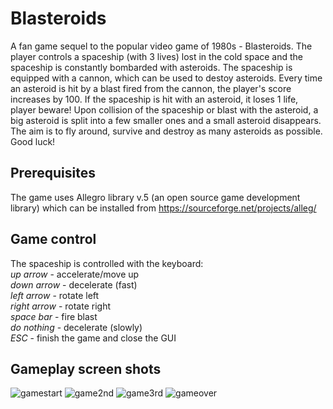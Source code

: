 # Blasteroids
A fan game sequel to the popular video game of 1980s - Blasteroids. The player controls a spaceship (with 3 lives) lost in the cold space and the spaceship is constantly bombarded with asteroids. The spaceship is equipped with a cannon, which can be used to destoy asteroids. Every time an asteroid is hit by a blast fired from the cannon, the player's score increases by 100. If the spaceship is hit with an asteroid, it loses 1 life, player beware! Upon collision of the spaceship or blast with the asteroid, a big asteroid is split into a few smaller ones and a small asteroid disappears. The aim is to fly around, survive and destroy as many asteroids as possible. Good luck!    

## Prerequisites
The game uses Allegro library v.5 (an open source game development library) which can be installed from https://sourceforge.net/projects/alleg/

## Game control
The spaceship is controlled with the keyboard:<br/>
*up arrow*    - accelerate/move up<br/>
*down arrow*  - decelerate (fast)<br/>
*left arrow*  - rotate left<br/>
*right arrow* - rotate right<br/>
*space bar*   - fire blast<br/>
*do nothing*  - decelerate (slowly)<br/>
*ESC*         - finish the game and close the GUI<br/>

## Gameplay screen shots
![gamestart](https://user-images.githubusercontent.com/46479976/83981189-04077f00-a91c-11ea-928f-0a91f3292683.jpg)
![game2nd](https://user-images.githubusercontent.com/46479976/83981203-18e41280-a91c-11ea-9eb8-d52fd2769542.jpg)
![game3rd](https://user-images.githubusercontent.com/46479976/83981206-21d4e400-a91c-11ea-8b18-b6a3014f87b8.jpg)
![gameover](https://user-images.githubusercontent.com/46479976/83981211-2ac5b580-a91c-11ea-98b8-88a2ec667a17.jpg)
